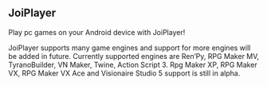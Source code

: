 ## JoiPlayer

Play pc games on your Android device with JoiPlayer!

JoiPlayer supports many game engines and support for more engines will be added in future. Currently supported engines are Ren’Py, RPG Maker MV, TyranoBuilder, VN Maker, Twine, Action Script 3. Rpg Maker XP, RPG Maker VX, RPG Maker VX Ace and Visionaire Studio 5 support is still in alpha.
